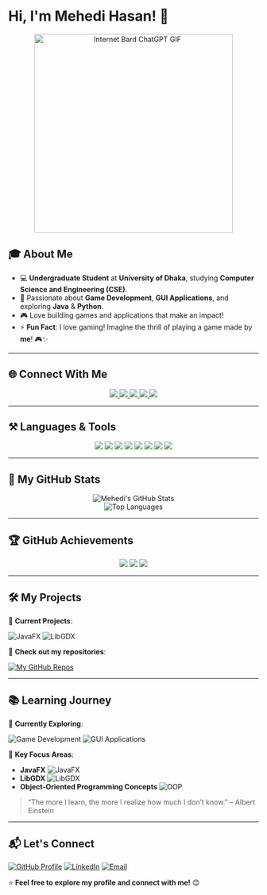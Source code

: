 # Hi, I'm Mehedi Hasan! 👋

<p align="center">
  <img src="https://media.giphy.com/media/0lGd2OXXHe4tFhb7Wh/giphy.gif" alt="Internet Bard ChatGPT GIF" width="400"/>
</p>

## 🎓 About Me

- 💻 **Undergraduate Student** at **University of Dhaka**, studying **Computer Science and Engineering (CSE)**.
- 🚀 Passionate about **Game Development**, **GUI Applications**, and exploring **Java** & **Python**.
- 🎮 Love building games and applications that make an impact!
- ⚡ **Fun Fact**: I love gaming! Imagine the thrill of playing a game made by **me**! 🎮✨

---

## 🌐 Connect With Me

<p align="center">
  <a href="https://www.linkedin.com/in/mehedi-hasan-146a77307/">
    <img src="https://img.shields.io/badge/LinkedIn-Connect-blue?style=for-the-badge&logo=linkedin" />
  </a>
  <a href="https://www.facebook.com/profile.php?id=100066649462473">
    <img src="https://img.shields.io/badge/Facebook-Profile-blue?style=for-the-badge&logo=facebook" />
  </a>
  <a href="https://x.com/MehediHasa47803">
    <img src="https://img.shields.io/badge/X-Twitter-black?style=for-the-badge&logo=x" />
  </a>
  <a href="https://instagram.com/meh._.edii">
    <img src="https://img.shields.io/badge/Instagram-Follow-orange?style=for-the-badge&logo=instagram" />
  </a>
  <a href="https://www.youtube.com/@MHmeHeDi_22">
    <img src="https://img.shields.io/badge/YouTube-Subscribe-red?style=for-the-badge&logo=youtube" />
  </a>
</p>

---

## ⚒️ Languages & Tools

<p align="center">
  <img src="https://img.shields.io/badge/Java-%23ED8B00.svg?style=for-the-badge&logo=openjdk&logoColor=white" />
  <img src="https://img.shields.io/badge/Python-%233776AB.svg?style=for-the-badge&logo=python&logoColor=white" />
  <img src="https://img.shields.io/badge/C-%2300599C.svg?style=for-the-badge&logo=c&logoColor=white" />
  <img src="https://img.shields.io/badge/C++-%2300599C.svg?style=for-the-badge&logo=c%2B%2B&logoColor=white" />
  <img src="https://img.shields.io/badge/Linux-%23FCC624.svg?style=for-the-badge&logo=linux&logoColor=black" />
  <img src="https://img.shields.io/badge/JavaFX-%232C3E50.svg?style=for-the-badge&logo=java&logoColor=white" />
  <img src="https://img.shields.io/badge/LibGDX-%23E34F26.svg?style=for-the-badge&logo=libgdx&logoColor=white" />
  <img src="https://img.shields.io/badge/SDL2-%2300A86B.svg?style=for-the-badge&logo=opensourceinitiative&logoColor=white" />
</p>

---

## 🚀 My GitHub Stats

<p align="center">
  <img src="https://github-readme-stats.vercel.app/api?username=hasan-mehedii&show_icons=true&theme=radical" alt="Mehedi's GitHub Stats" />
  <br />
  <img src="https://github-readme-stats.vercel.app/api/top-langs/?username=hasan-mehedii&layout=compact&theme=radical" alt="Top Languages" />
</p>

---

## 🏆 GitHub Achievements

<p align="center">
  <img src="https://img.shields.io/github/followers/hasan-mehedii?style=for-the-badge" />
  <img src="https://img.shields.io/github/stars/hasan-mehedii?style=for-the-badge" />
  <img src="https://img.shields.io/github/repo-count/hasan-mehedii?style=for-the-badge" />
</p>

---

## 🛠️ My Projects

🔹 **Current Projects**:

![JavaFX](https://img.shields.io/badge/JavaFX-%23FF9A00.svg?style=for-the-badge&logo=java&logoColor=white)
![LibGDX](https://img.shields.io/badge/LibGDX-%23E34F26.svg?style=for-the-badge&logo=libgdx&logoColor=white)

🔹 **Check out my repositories**:

[![My GitHub Repos](https://img.shields.io/badge/My_Repositories-%23121011.svg?style=for-the-badge&logo=github&logoColor=white)](https://github.com/hasan-mehedii?tab=repositories)

---

## 📚 Learning Journey

🔹 **Currently Exploring**:

![Game Development](https://img.shields.io/badge/Game_Development-%230000ff.svg?style=for-the-badge)
![GUI Applications](https://img.shields.io/badge/GUI_Applications-%230000ff.svg?style=for-the-badge)

🔹 **Key Focus Areas**:

- **JavaFX** ![JavaFX](https://img.shields.io/badge/JavaFX-%23FF9A00.svg?style=for-the-badge&logo=java&logoColor=white)
- **LibGDX** ![LibGDX](https://img.shields.io/badge/LibGDX-%23E34F26.svg?style=for-the-badge&logo=libgdx&logoColor=white)
- **Object-Oriented Programming Concepts** ![OOP](https://img.shields.io/badge/OOP-%2300A86B.svg?style=for-the-badge&logo=c%2B%2B&logoColor=white)

> “The more I learn, the more I realize how much I don’t know.” – Albert Einstein  

---

## 📬 Let's Connect

[![GitHub Profile](https://img.shields.io/badge/GitHub-hasan--mehedii-%23121011.svg?style=for-the-badge&logo=github&logoColor=white)](https://github.com/hasan-mehedii)
[![LinkedIn](https://img.shields.io/badge/LinkedIn-Connect-blue?style=for-the-badge&logo=linkedin)](https://www.linkedin.com/in/mehedi-hasan-146a77307/)
[![Email](https://img.shields.io/badge/Email-Contact-orange?style=for-the-badge&logo=gmail&logoColor=white)](mailto:your-email@example.com)

⭐ **Feel free to explore my profile and connect with me!** 😊
